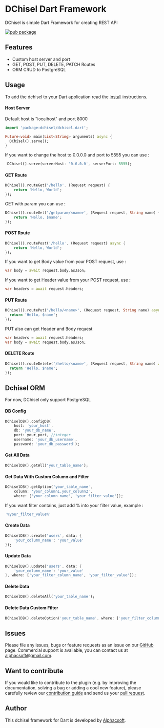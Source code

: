 # DChisel Dart Framework  
DChisel is simple Dart Framework for creating REST API

[![pub package](https://img.shields.io/pub/v/dchisel.svg)](https://pub.dev/packages/dchisel) 

## Features

* Custom host server and port
* GET, POST, PUT, DELETE, PATCH Routes
* ORM CRUD to PostgreSQL

## Usage

To add the dchisel to your Dart application read the [install](https://pub.dev/packages/dchisel/install) instructions.

#### Host Server
Default host is "localhost" and port 8000
```dart
import 'package:dchisel/dchisel.dart';

Future<void> main(List<String> arguments) async {
  DChisel().serve();
}
```
If you want to change the host to 0.0.0.0 and port to 5555 you can use :

```dart
 DChisel().serve(serverHost: '0.0.0.0', serverPort: 5555);
```

#### GET Route
```dart
DChisel().routeGet('/hello', (Request request) {
    return 'Hello, World';
});
```
GET with param you can use :
```dart
DChisel().routeGet('/getparam/<name>', (Request request, String name) {
    return 'Hello, $name';
});
```

#### POST Route
```dart
DChisel().routePost('/hello', (Request request) async {
    return 'Hello, World';
});
```
If you want to get Body value from your POST request, use :
```dart
var body = await request.body.asJson;
```
If you want to get Header value from your POST request, use :
```dart
var headers = await request.headers;
```
#### PUT Route
```dart
DChisel().routePut('/hello/<name>', (Request request, String name) async {
  return 'Hello, $name';
});
```
PUT also can get Header and Body request
```dart
var headers = await request.headers;
var body = await request.body.asJson;
```
#### DELETE Route
```dart
DChisel().routeDelete('/hello/<name>', (Request request, String name) async {
  return 'Hello, $name';
});
```

## Dchisel ORM
For now, DChisel only support PostgreSQL

#### DB Config
```dart
DChiselDB().configDB(
    host: 'your_host',
    db: 'your_db_name',
    port: your_port, //integer
    username: 'your_db_username',
    password: 'your_db_password');
```
#### Get All Data
```dart
DChiselDB().getAll('your_table_name');
```
#### Get Data With Custom Column and Filter
```dart
DChiselDB().getOption('your_table_name', 
    column: 'your_column1,your_column2', 
    where: ['your_column_name', 'your_filter_value']);
```
If you want filter contains, just add % into your filter value, example :
```dart
'%your_filter_value%'
```

#### Create Data
```dart
DChiselDB().create('users', data: {
    'your_column_name': 'your_value'
});
```

#### Update Data
```dart
DChiselDB().update('users', data: {
    'your_column_name': 'your_value'
}, where: ['your_filter_column_name', 'your_filter_value']);
```

#### Delete Data
```dart
DChiselDB().deleteAll('your_table_name');
```

#### Delete Data Custom Filter
```dart
DChiselDB().deleteOption('your_table_name', where: ['your_filter_column_name', 'your_filter_value']);
```

## Issues

Please file any issues, bugs or feature requests as an issue on our [GitHub](https://github.com/alalawy/DChisel/issues) page. Commercial support is available, you can contact us at <alphacsoft@gmail.com>.

## Want to contribute

If you would like to contribute to the plugin (e.g. by improving the documentation, solving a bug or adding a cool new feature), please carefully review our [contribution guide](../CONTRIBUTING.md) and send us your [pull request](https://github.com/alalawy/DChisel/pulls).

## Author

This dchisel framework for Dart is developed by [Alphacsoft](https://alphacsoft.com).
